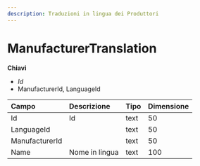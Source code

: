 ```yaml
---
description: Traduzioni in lingua dei Produttori
---
```


# ManufacturerTranslation

**Chiavi**

* _Id_
* ManufacturerId, LanguageId

| Campo | Descrizione | Tipo | Dimensione |
| :--- | :--- | :--- | :--- |
| Id | Id | text | 50 |
| LanguageId |  | text | 50 |
| ManufacturerId |  | text | 50 |
| Name | Nome in lingua | text | 100 |

